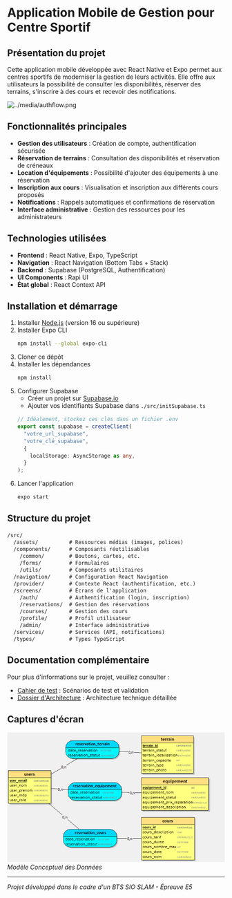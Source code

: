 # Application Mobile de Gestion pour Centre Sportif

## Présentation du projet

Cette application mobile développée avec React Native et Expo permet aux centres sportifs de moderniser la gestion de leurs activités. Elle offre aux utilisateurs la possibilité de consulter les disponibilités, réserver des terrains, s'inscrire à des cours et recevoir des notifications.

![../media/authflow.png](../media/authflow.png)

## Fonctionnalités principales

- **Gestion des utilisateurs** : Création de compte, authentification sécurisée
- **Réservation de terrains** : Consultation des disponibilités et réservation de créneaux
- **Location d'équipements** : Possibilité d'ajouter des équipements à une réservation
- **Inscription aux cours** : Visualisation et inscription aux différents cours proposés
- **Notifications** : Rappels automatiques et confirmations de réservation
- **Interface administrative** : Gestion des ressources pour les administrateurs

## Technologies utilisées

- **Frontend** : React Native, Expo, TypeScript
- **Navigation** : React Navigation (Bottom Tabs + Stack)
- **Backend** : Supabase (PostgreSQL, Authentification)
- **UI Components** : Rapi UI
- **État global** : React Context API

## Installation et démarrage

1. Installer [Node.js](https://nodejs.org/fr/) (version 16 ou supérieure)
2. Installer Expo CLI
   ```bash
   npm install --global expo-cli
   ```
3. Cloner ce dépôt
4. Installer les dépendances
   ```bash
   npm install
   ```
5. Configurer Supabase
   - Créer un projet sur [Supabase.io](https://supabase.io)
   - Ajouter vos identifiants Supabase dans `./src/initSupabase.ts`
   ```typescript
   // Idéalement, stockez ces clés dans un fichier .env
   export const supabase = createClient(
     "votre_url_supabase", 
     "votre_clé_supabase",
     {
       localStorage: AsyncStorage as any,
     }
   );
   ```
6. Lancer l'application
   ```bash
   expo start
   ```

## Structure du projet

```
/src/
  /assets/          # Ressources médias (images, polices)
  /components/      # Composants réutilisables
    /common/        # Boutons, cartes, etc.
    /forms/         # Formulaires
    /utils/         # Composants utilitaires
  /navigation/      # Configuration React Navigation
  /provider/        # Contexte React (authentification, etc.)
  /screens/         # Écrans de l'application
    /auth/          # Authentification (login, inscription)
    /reservations/  # Gestion des réservations
    /courses/       # Gestion des cours
    /profile/       # Profil utilisateur
    /admin/         # Interface administrative
  /services/        # Services (API, notifications)
  /types/           # Types TypeScript
```

## Documentation complémentaire

Pour plus d'informations sur le projet, veuillez consulter :
- [Cahier de test](./Cahier%20de%20test.md) : Scénarios de test et validation
- [Dossier d'Architecture](./DA.md) : Architecture technique détaillée

## Captures d'écran

![MCD](./CaptureLooping%20MCD.PNG)
*Modèle Conceptuel des Données*

---

*Projet développé dans le cadre d'un BTS SIO SLAM - Épreuve E5*
